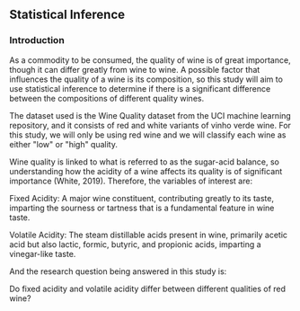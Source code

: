 ## Statistical Inference
### Introduction
As a commodity to be consumed, the quality of wine is of great importance, though it can differ greatly from wine to wine. A possible factor that influences the quality of a wine is its composition, so this study will aim to use statistical inference to determine if there is a significant difference between the compositions of different quality wines.

The dataset used is the Wine Quality dataset from the UCI machine learning repository, and it consists of red and white variants of vinho verde wine. For this study, we will only be using red wine and we will classify each wine as either "low" or "high" quality.

Wine quality is linked to what is referred to as the sugar-acid balance, so understanding how the acidity of a wine affects its quality is of significant importance (White, 2019). Therefore, the variables of interest are:

Fixed Acidity: A major wine constituent, contributing greatly to its taste, imparting the sourness or tartness that is a fundamental feature in wine taste.

Volatile Acidity: The steam distillable acids present in wine, primarily acetic acid but also lactic, formic, butyric, and propionic acids, imparting a vinegar-like taste.

And the research question being answered in this study is:

Do fixed acidity and volatile acidity differ between different qualities of red wine?
